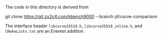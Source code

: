 The code in this directory is derived from

git clone https://git.zx2c4.com/kbench9000 --branch jd/curve-comparison

The interface header `libcurve25519.h`, `libcurve25519_inline.h`, and `CMakeLists.txt` are an Everest addition.